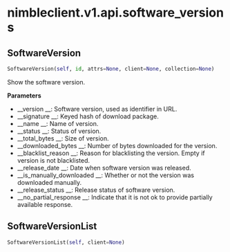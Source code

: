 
# nimbleclient.v1.api.software_versions


## SoftwareVersion
```python
SoftwareVersion(self, id, attrs=None, client=None, collection=None)
```
Show the software version.

__Parameters__

- __version                __: Software version, used as identifier in URL.
- __signature              __: Keyed hash of download package.
- __name                   __: Name of version.
- __status                 __: Status of version.
- __total_bytes            __: Size of version.
- __downloaded_bytes       __: Number of bytes downloaded for the version.
- __blacklist_reason       __: Reason for blacklisting the version. Empty if version is not blacklisted.
- __release_date           __: Date when software version was released.
- __is_manually_downloaded __: Whether or not the version was downloaded manually.
- __release_status         __: Release status of software version.
- __no_partial_response    __: Indicate that it is not ok to provide partially available response.


## SoftwareVersionList
```python
SoftwareVersionList(self, client=None)
```

